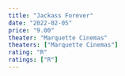 ```yaml
---
title: "Jackass Forever"
date: "2022-02-05"
price: "9.00"
theater: "Marquette Cinemas"
theaters: ["Marquette Cinemas"]
rating: "R"
ratings: ["R"]
---
```

